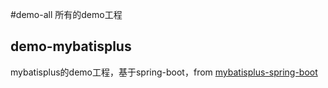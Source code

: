 #demo-all 
所有的demo工程

## demo-mybatisplus
mybatisplus的demo工程，基于spring-boot，from [mybatisplus-spring-boot](https://github.com/baomidou/mybatisplus-spring-boot.git)
